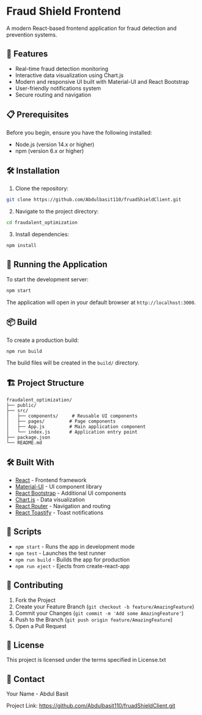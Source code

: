 # Fraud Shield Frontend

A modern React-based frontend application for fraud detection and prevention systems.

## 🚀 Features

- Real-time fraud detection monitoring
- Interactive data visualization using Chart.js
- Modern and responsive UI built with Material-UI and React Bootstrap
- User-friendly notifications system
- Secure routing and navigation

## 📋 Prerequisites

Before you begin, ensure you have the following installed:
- Node.js (version 14.x or higher)
- npm (version 6.x or higher)

## 🛠️ Installation

1. Clone the repository:
```bash
git clone https://github.com/Abdulbasit110/fruadShieldClient.git
```

2. Navigate to the project directory:
```bash
cd fraudalent_optimization
```

3. Install dependencies:
```bash
npm install
```

## 🚦 Running the Application

To start the development server:

```bash
npm start
```

The application will open in your default browser at `http://localhost:3000`.

## 📦 Build

To create a production build:

```bash
npm run build
```

The build files will be created in the `build/` directory.

## 🏗️ Project Structure

```
fraudalent_optimization/
├── public/
├── src/
│   ├── components/     # Reusable UI components
│   ├── pages/         # Page components
│   ├── App.js         # Main application component
│   └── index.js       # Application entry point
├── package.json
└── README.md
```

## 🛠️ Built With

- [React](https://reactjs.org/) - Frontend framework
- [Material-UI](https://mui.com/) - UI component library
- [React Bootstrap](https://react-bootstrap.github.io/) - Additional UI components
- [Chart.js](https://www.chartjs.org/) - Data visualization
- [React Router](https://reactrouter.com/) - Navigation and routing
- [React Toastify](https://fkhadra.github.io/react-toastify/) - Toast notifications

## 📝 Scripts

- `npm start` - Runs the app in development mode
- `npm test` - Launches the test runner
- `npm run build` - Builds the app for production
- `npm run eject` - Ejects from create-react-app

## 🤝 Contributing

1. Fork the Project
2. Create your Feature Branch (`git checkout -b feature/AmazingFeature`)
3. Commit your Changes (`git commit -m 'Add some AmazingFeature'`)
4. Push to the Branch (`git push origin feature/AmazingFeature`)
5. Open a Pull Request

## 📄 License

This project is licensed under the terms specified in License.txt

## 📧 Contact

Your Name - Abdul Basit

Project Link: https://github.com/Abdulbasit110/fruadShieldClient.git

